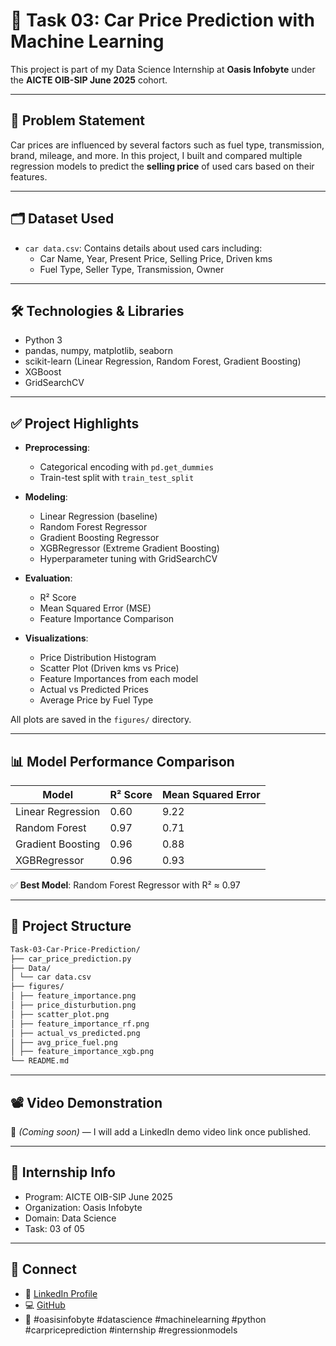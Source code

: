 # 🚗 Task 03: Car Price Prediction with Machine Learning

This project is part of my Data Science Internship at **Oasis Infobyte** under the **AICTE OIB-SIP June 2025** cohort.

---

## 📌 Problem Statement

Car prices are influenced by several factors such as fuel type, transmission, brand, mileage, and more. In this project, I built and compared multiple regression models to predict the **selling price** of used cars based on their features.

---

## 🗂️ Dataset Used

- `car data.csv`: Contains details about used cars including:
  - Car Name, Year, Present Price, Selling Price, Driven kms
  - Fuel Type, Seller Type, Transmission, Owner

---

## 🛠️ Technologies & Libraries

- Python 3
- pandas, numpy, matplotlib, seaborn
- scikit-learn (Linear Regression, Random Forest, Gradient Boosting)
- XGBoost
- GridSearchCV

---

## ✅ Project Highlights

- **Preprocessing**: 
  - Categorical encoding with `pd.get_dummies`
  - Train-test split with `train_test_split`

- **Modeling**:
  - Linear Regression (baseline)
  - Random Forest Regressor
  - Gradient Boosting Regressor
  - XGBRegressor (Extreme Gradient Boosting)
  - Hyperparameter tuning with GridSearchCV

- **Evaluation**:
  - R² Score
  - Mean Squared Error (MSE)
  - Feature Importance Comparison

- **Visualizations**:
  - Price Distribution Histogram
  - Scatter Plot (Driven kms vs Price)
  - Feature Importances from each model
  - Actual vs Predicted Prices
  - Average Price by Fuel Type

All plots are saved in the `figures/` directory.

---

## 📊 Model Performance Comparison

| Model               | R² Score | Mean Squared Error |
|--------------------|----------|---------------------|
| Linear Regression  | 0.60     | 9.22                |
| Random Forest      | 0.97     | 0.71                |
| Gradient Boosting  | 0.96     | 0.88                |
| XGBRegressor       | 0.96     | 0.93                |

✅ **Best Model**: Random Forest Regressor with R² ≈ 0.97

---

## 📁 Project Structure

```bash
Task-03-Car-Price-Prediction/
├── car_price_prediction.py
├── Data/
│ └── car data.csv
├── figures/
│ ├── feature_importance.png
│ ├── price_disturbution.png
│ ├── scatter_plot.png
│ ├── feature_importance_rf.png
│ ├── actual_vs_predicted.png
│ ├── avg_price_fuel.png
│ ├── feature_importance_xgb.png
└── README.md
```

---

## 📽️ Video Demonstration

🔗 *(Coming soon)* — I will add a LinkedIn demo video link once published.

---

## 📌 Internship Info

- Program: AICTE OIB-SIP June 2025  
- Organization: Oasis Infobyte  
- Domain: Data Science  
- Task: 03 of 05

---

## 🔗 Connect

- 🔗 [LinkedIn Profile](https://github.com/alireza-taheriF)
- 💻 [GitHub](https://github.com/alireza-taheriF/OIBSIP)
- 🔖 #oasisinfobyte #datascience #machinelearning #python #carpriceprediction #internship #regressionmodels
